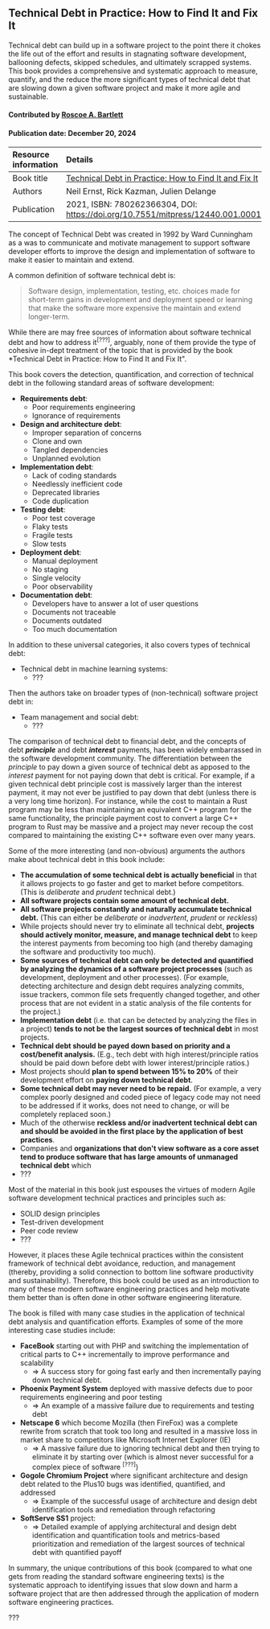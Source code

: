 ## Technical Debt in Practice: How to Find It and Fix It

<!--- deck text start --->
Technical debt can build up in a software project to the point there it chokes the life out of the effort and results in stagnating software development, ballooning defects, skipped schedules, and ultimately scrapped systems.
This book provides a comprehensive and systematic approach to measure, quantify, and the reduce the more significant types of technical debt that are slowing down a given software project and make it more agile and sustainable.
<!--- deck text end --->

#### Contributed by [Roscoe A. Bartlett](https://github.com/bartlettroscoe)
#### Publication date: December 20, 2024

Resource information | Details
:--- | :---
Book title  | [Technical Debt in Practice: How to Find It and Fix It](https://books.google.com/books/about/Technical_Debt_in_Practice.html?id=m2WCzgEACAAJ)
Authors | Neil Ernst, Rick Kazman, Julien Delange
Publication | 2021, ISBN: 780262366304, DOI: https://doi.org/10.7551/mitpress/12440.001.0001

The concept of Technical Debt was created in 1992 by Ward Cunningham as a was to communicate and motivate management to support software developer efforts to improve the design and implementation of software to make it easier to maintain and extend.

A common definition of software technical debt is:

> Software design, implementation, testing, etc. choices made for short-term gains in development and deployment speed or learning that make the software more expensive the maintain and extend longer-term.

While there are may free sources of information about software technical debt and how to address it<sup>[???]</sup>, arguably, none of them provide the type of cohesive in-dept treatment of the topic that is provided by the book *Technical Debt in Practice: How to Find It and Fix It".

This book covers the detection, quantification, and correction of technical debt in the following standard areas of software development:

* **Requirements debt**:
  * Poor requirements engineering
  * Ignorance of requirements
* **Design and architecture debt**:
  * Improper separation of concerns
  * Clone and own
  * Tangled dependencies
  * Unplanned evolution
* **Implementation debt**:
  * Lack of coding standards
  * Needlessly inefficient code
  * Deprecated libraries
  * Code duplication
* **Testing debt**:
  * Poor test coverage
  * Flaky tests
  * Fragile tests
  * Slow tests
* **Deployment debt**:
  * Manual deployment
  * No staging
  * Single velocity
  * Poor observability
* **Documentation debt**:
  * Developers have to answer a lot of user questions
  * Documents not traceable
  * Documents outdated
  * Too much documentation

In addition to these universal categories, it also covers types of technical debt:

* Technical debt in machine learning systems:
  * ???

Then the authors take on broader types of (non-technical) software project debt in:

* Team management and social debt:
  * ???

The comparison of technical debt to financial debt, and the concepts of debt ***principle*** and debt ***interest*** payments, has been widely embarrassed in the software development community.
The differentiation between the *principle* to pay down a given source of technical debt as apposed to the *interest* payment for not paying down that debt is critical.
For example, if a given technical debt principle cost is massively larger than the interest payment, it may not ever be justified to pay down that debt (unless there is a very long time horizon).
For instance, while the cost to maintain a Rust program may be less than maintaining an equivalent C++ program for the same functionality, the principle payment cost to convert a large C++ program to Rust may be massive and a project may never recoup the cost compared to maintaining the existing C++ software even over many years.

<!---
The interest payment cost accumulates over time, so the length of time between when given tech debt is added and when it is payed off is an important consideration.
Even a smaller interest payment integrated over a long period of time can result in a huge cumulative cost to the project.
--->

Some of the more interesting (and non-obvious) arguments the authors make about technical debt in this book include:

* **The accumulation of some technical debt is actually beneficial** in that it allows projects to go faster and get to market before competitors.  (This is *deliberate* and *prudent* technical debt.)
* **All software projects contain some amount of technical debt.**
* **All software projects constantly and naturally accumulate technical debt.** (This can either be *deliberate* or *inadvertent*, *prudent* or *reckless*)
* While projects should never try to eliminate all technical debt, **projects should actively monitor, measure, and manage technical debt** to keep the interest payments from becoming too high (and thereby damaging the software and productivity too much).
* **Some sources of technical debt can only be detected and quantified by analyzing the dynamics of a software project processes** (such as development, deployment and other processes).  (For example, detecting architecture and design debt requires analyzing commits, issue trackers, common file sets frequently changed together, and other process that are not evident in a static analysis of the file contents for the project.)
* **Implementation debt** (i.e. that can be detected by analyzing the files in a project) **tends to not be the largest sources of technical debt** in most projects.
* **Technical debt should be payed down based on priority and a cost/benefit analysis.** (E.g., tech debt with high interest/principle ratios should be paid down before debt with lower interest/principle ratios.)
* Most projects should **plan to spend between 15% to 20%** of their development effort on **paying down technical debt**.
* **Some technical debt may never need to be repaid.**  (For example, a very complex poorly designed and coded piece of legacy code may not need to be addressed if it works, does not need to change, or will be completely replaced soon.)
* Much of the otherwise **reckless and/or inadvertent technical debt can and should be avoided in the first place by the application of best practices**.
* Companies and **organizations that don't view software as a core asset tend to produce software that has large amounts of unmanaged technical debt** which
* ???

Most of the material in this book just espouses the virtues of modern Agile software development technical practices and principles such as:

* SOLID design principles
* Test-driven development
* Peer code review
* ???

However, it places these Agile technical practices within the consistent framework of technical debt avoidance, reduction, and management (thereby, providing a solid connection to bottom line software productivity and sustainability).
Therefore, this book could be used as an introduction to many of these modern software engineering practices and help motivate them better than is often done in other software engineering literature.

The book is filled with many case studies in the application of technical debt analysis and quantification efforts.
Examples of some of the more interesting case studies include:

* **FaceBook** starting out with PHP and switching the implementation of critical parts to C++ incrementally to improve performance and scalability
  * => A success story for going fast early and then incrementally paying down technical debt.
* **Phoenix Payment System** deployed with massive defects due to poor requirements engineering and poor testing
  * => An example of a massive failure due to requirements and testing debt
* **Netscape 6** which become Mozilla (then FireFox) was a complete rewrite from scratch that took too long and resulted in a massive loss in market share to competitors like Microsoft Internet Explorer (IE)
  * => A massive failure due to ignoring technical debt and then trying to eliminate it by starting over (which is almost never successful for a complex piece of software <sup>[???]</sup>)
* **Gogole Chromium Project** where significant architecture and design debt related to the Plus10 bugs was identified, quantified, and addressed
  * => Example of the successful usage of architecture and design debt identification tools and remediation through refactoring
* **SoftServe SS1** project:
  * => Detailed example of applying architectural and design debt identification and quantification tools and metrics-based prioritization and remediation of the largest sources of technical debt with quantified payoff

In summary, the unique contributions of this book (compared to what one gets from reading the standard software engineering texts) is the systematic approach to identifying issues that slow down and harm a software project that are then addressed through the application of modern software engineering practices.

???

<!---
Publish: yes
Pinned: no
Topics: Software engineering, Software process improvement, Projects and organizations, Requirements, Design, Software sustainability, Refactoring, Issue Tracking, Release and Deployment, Documentation, Peer Code Review, Testing, Continuous Integration Testing
--->
